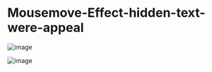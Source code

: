 # Mousemove-Effect-hidden-text-were-appeal


![image](https://github.com/iamhisham/Mousemove-Effect-hidden-text-were-appeal/assets/88367841/4f4672e0-78a6-49af-ba47-86c14c0a2a07)


![image](https://github.com/iamhisham/Mousemove-Effect-hidden-text-were-appeal/assets/88367841/27ed920d-b158-44a1-bf7f-d891264a6773)

